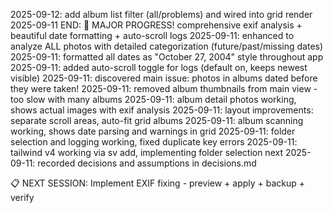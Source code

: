 2025-09-12: add album list filter (all/problems) and wired into grid render
2025-09-11 END: 🎉 MAJOR PROGRESS! comprehensive exif analysis + beautiful date formatting + auto-scroll logs
2025-09-11: enhanced to analyze ALL photos with detailed categorization (future/past/missing dates)
2025-09-11: formatted all dates as "October 27, 2004" style throughout app
2025-09-11: added auto-scroll toggle for logs (default on, keeps newest visible)
2025-09-11: discovered main issue: photos in albums dated before they were taken!
2025-09-11: removed album thumbnails from main view - too slow with many albums
2025-09-11: album detail photos working, shows actual images with exif analysis
2025-09-11: layout improvements: separate scroll areas, auto-fit grid albums
2025-09-11: album scanning working, shows date parsing and warnings in grid
2025-09-11: folder selection and logging working, fixed duplicate key errors
2025-09-11: tailwind v4 working via sv add, implementing folder selection next
2025-09-11: recorded decisions and assumptions in decisions.md

📋 NEXT SESSION: Implement EXIF fixing - preview + apply + backup + verify
